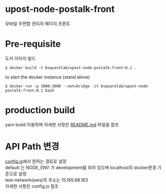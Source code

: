 # upost-node-postalk-front
모바일 우편함 관리자 페이지 프론트

# Pre-requisite

도커 이미지 빌드
```
$ docker build -t bsquarelab/upost-node-postalk-front:0.1 .
```

to start the docker instance (stand alone)
```
$ docker run -p 3000:3000 --net=bridge -it bsquarelab/upost-node-postalk-front:0.1 bash
```

# production build
yarn build 이용하며 자세한 사항은 [README.md](./postalk-front/README.md) 파일을 참조

# API Path 변경
[config.js](./postalk-front/src/config.js)에서 원하는 경로로 설정  
default 는 NODE_ENV 가 development를 되어 있으며 localhost의 docker환경 기준으로 설정  
test-network(aws)의 주소는 15.165.68.163  
자세한 사항은 config.js 참조


